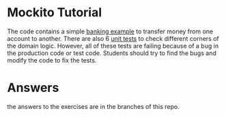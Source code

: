 # Mockito Tutorial

The code contains a simple [banking example](https://github.com/mirsaeedi/MockingDependencies/tree/master/MockingDependencies/src/main/java/tutorial/core/banking) to transfer money from one account to another. There are also 6 [unit tests](https://github.com/mirsaeedi/MockingDependencies/tree/master/MockingDependencies/src/test/java/tutoria/core/banking/transfer/test) to check different corners of the domain logic. However, all of these tests are failing because of a bug in the production code or test code. Students should try to find the bugs and modify the code to fix the tests.

# Answers

the answers to the exercises are in the branches of this repo.
